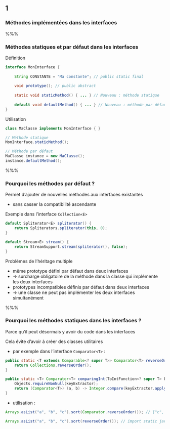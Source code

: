 <!-- .slide: data-background-image="images/java-cup.svg" data-background-size="400px" class="chapter" -->
## 1
### Méthodes implémentées dans les interfaces


%%%


<!-- .slide: class="slide" data-background-image="images/java-cup.svg" data-background-size="400px" -->
### Méthodes statiques et par défaut dans les interfaces

Définition

```java
interface MonInterface {
 
	String CONSTANTE = "Ma constante"; // public static final
	
	void prototype(); // public abstract
	
	static void staticMethod() { ... } // Nouveau : méthode statique
	
	default void defaultMethod() { ... } // Nouveau : méthode par défaut
}
```

Utilisation

```java
class MaClasse implements MonInterface { }

// Méthode statique
MonInterface.staticMethod();

// Méthode par défaut
MaClasse instance = new MaClasse();
instance.defaultMethod();
```


%%%


<!-- .slide: class="slide" data-background-image="images/java-cup.svg" data-background-size="400px" -->
### Pourquoi les méthodes par défaut ?

Permet d’ajouter de nouvelles méthodes aux interfaces existantes
 - sans casser la compatibilité ascendante

Exemple dans l’interface `Collection<E>`
```java
default Spliterator<E> spliterator() {
	return Spliterators.spliterator(this, 0);
}

default Stream<E> stream() {
	return StreamSupport.stream(spliterator(), false);
}
```

<!-- .element: class="icon warn" -->Problèmes de l’héritage multiple
 - même prototype défini par défaut dans deux interfaces
  - &rarr; surcharge obligatoire de la méthode dans la classe qui implémente les deux interfaces
 - prototypes incompatibles définis par défaut dans deux interfaces
  - &rarr; une classe ne peut pas implémenter les deux interfaces simultanément


%%%


<!-- .slide: class="slide" data-background-image="images/java-cup.svg" data-background-size="400px" -->
### Pourquoi les méthodes statiques dans les interfaces ?

Parce qu’il peut désormais y avoir du code dans les interfaces

Cela évite d’avoir à créer des classes utilitaires
 - par exemple dans l’interface `Comparator<T>` :

```java
public static <T extends Comparable<? super T>> Comparator<T> reverseOrder() {
	return Collections.reverseOrder();
}

public static <T> Comparator<T> comparingInt(ToIntFunction<? super T> keyExtractor) {
	Objects.requireNonNull(keyExtractor);
	return (Comparator<T>) (a, b) -> Integer.compare(keyExtractor.applyAsInt(a), keyExtractor.applyAsInt(b));
}    
```

 - utilisation :

```java
Arrays.asList("a", "b", "c").sort(Comparator.reverseOrder()); // ["c", "b", "a"]

Arrays.asList("a", "b", "c").sort(reverseOrder()); // import static java.util.Comparator.* 
```


